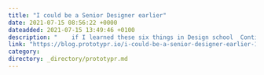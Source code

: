 ```yaml
---
title: "I could be a Senior Designer earlier"
date: 2021-07-15 08:56:22 +0000
dateadded: 2021-07-15 13:49:46 +0100
description: "    if I learned these six things in Design school  Continue reading on Prototypr »  "
link: "https://blog.prototypr.io/i-could-be-a-senior-designer-earlier-102f8bd445ee?source=rss----eb297ea1161a---4"
category:
directory: _directory/prototypr.md
---
```

